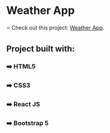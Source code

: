 # Weather App

⭐ Check out this project: [Weather App](https://famous-hotteok-3cf4d5.netlify.app/).

## Project built with:

### ➡️ HTML5
### ➡️ CSS3
### ➡️ React JS
### ➡️ Bootstrap 5
